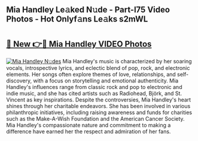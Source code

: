 ## Mia Handley Le𝚊ked N𝚞de - Part-l75 Video Photos - Hot Onlyf𝚊ns Le𝚊ks s2mWL

# <h2><a href="http://ab27679.deff.icu/?id=Mia+Handley">🔗 New 👉🔴 Mia Handley VIDEO Photos</a></h2>

[![Mia Handley N𝚞des](https://i.imgur.com/rIISA9y.gif)](http://ab27679.deff.icu/?id=Mia+Handley)
Mia Handley's music is characterized by her soaring vocals, introspective lyrics, and eclectic blend of pop, rock, and electronic elements. Her songs often explore themes of love, relationships, and self-discovery, with a focus on storytelling and emotional authenticity. Mia Handley's influences range from classic rock and pop to electronic and indie music, and she has cited artists such as Radiohead, Björk, and St. Vincent as key inspirations. Despite the controversies, Mia Handley's heart shines through her charitable endeavors. She has been involved in various philanthropic initiatives, including raising awareness and funds for charities such as the Make-A-Wish Foundation and the American Cancer Society. Mia Handley's compassionate nature and commitment to making a difference have earned her the respect and admiration of her fans.
